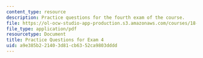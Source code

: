 ```yaml
---
content_type: resource
description: Practice questions for the fourth exam of the course.
file: https://ol-ocw-studio-app-production.s3.amazonaws.com/courses/18-01-single-variable-calculus-fall-2006/a9e385b221403d81cb6352ca9803dddd_prexam4a.pdf
file_type: application/pdf
resourcetype: Document
title: Practice Questions for Exam 4
uid: a9e385b2-2140-3d81-cb63-52ca9803dddd
---
```

